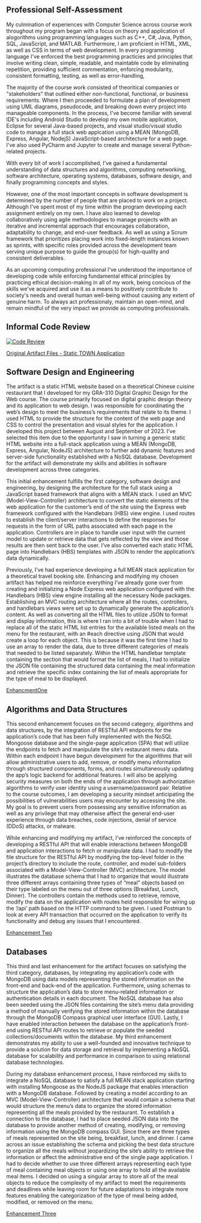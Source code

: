 
## Professional Self-Assessment

My culmination of experiences with Computer Science across course work throughout my program began with a focus on theory and application of alogorithms using programming languages such as C++, C#, Java, Python, SQL, JavaScript, and MATLAB. Furthermore, I am proficient in HTML, XML, as well as CSS in terms of web development. In every programming language I've enforced the best programming practicies and principles that involve writing clean, simple, readable, and maintable code by eliminating repetition, providing sufficient commentation, enforcing modularity, consistent formatting, testing, as well as error-handling,  

The majority of the course work consisted of theoritical companies or "stakeholders" that outlined either non-functional, functional, or business requirements. Where I then proceeded to formulate a plan of development using UML diagrams, pseudocode, and breaking down every project into manageable components. In the process, I've become familiar with several IDE's including Android Studio to develop my own mobile application, Eclipse for several Java-based projects, and visual studio/visual studio code to manage a full stack web applcation using a MEAN (MongoDB, Express, Angular, NodejS) JavaScript-based architecture for a web page. I've also used PyCharm and Jupyter to create and manage several Python-related projects.

With every bit of work I accomplished, I've gained a fundamental understanding of data structures and algorithms, computing networking, software architecture, operating systems, databases, software design, and finally programming concepts and styles.

However, one of the most important concepts in software development is determined by the number of people that are placed to work on a project. Although I've spent most of my time within the program developing each assignment entirely on my own. I have also learned to develop collaboratively using agile methodologies to manage projects with an iterative and incremental approach that encourages collaboration, adaptability to change, and end-user feedback. As well as using a Scrum framework that prioritizes placing work into fixed-length instances known as sprints, with specific roles provided across the development team serving unique purpose to guide the group(s) for high-quality and consistent deliverables.

As an upcoming computing professional I've understood the importance of developing code while enforcing fundamental ethical principles by practicing ethical decision-making in all of my work, being concious of the skills we've acquired and use it as a means to positively contribute to society's needs and overall human well-being without causing any extent of genuine harm. To always act professionaly, maintain an open-mind, and remain mindful of the very impact we provide as computing professionals.

## Informal Code Review

[![Code Review](https://img.youtube.com/vi/aK7VsOVzeOM/maxresdefault.jpg)](https://youtu.be/aK7VsOVzeOM)

[Original Artifact Files - Static TOWN Application](https://github.com/KevinJCa/CS-499/tree/main/town-app)

## Software Design and Engineering

  The artifact is a static HTML website based on a theoretical Chinese cuisine restaurant that I developed for my GRA-310 Digital Graphic Design for the Web course. The course primarily focused on digital graphic design theory and its application to web design. I was responsible for coordinating the web’s design to meet the business’s requirements that relate to its theme. I used HTML to provide the structure for the content of the web page and CSS to control the presentation and visual styles for the application. I developed this project between August and September of 2023. I’ve selected this item due to the opportunity I saw in turning a generic static HTML website into a full-stack application using a MEAN (MongoDB, Express, Angular, NodeJS) architecture to further add dynamic features and server-side functionality established with a NoSQL database. Development for the artifact will demonstrate my skills and abilities in software development across three categories.
  
This initial enhancement fulfills the first category, software design and engineering, by designing the architecture for the full stack using a JavaScript based framework that aligns with a MEAN stack. I used an MVC (Model-View-Controller) architecture to convert the static elements of the web application for the customer’s end of the site using the Express web framework configured with the Handlebars (HBS) view engine. I used routes to establish the client/server interactions to define the responses for requests in the form of URL paths associated with each page in the application. Controllers are in place to handle user input with the current model to update or retrieve data that gets reflected by the view and those results are then sent back to the user. I’ve also converted each static HTML page into Handlebars (HBS) templates with JSON to render the application’s data dynamically.
  
  Previously, I’ve had experience developing a full MEAN stack application for a theoretical travel booking site. Enhancing and modifying my chosen artifact has helped me reinforce everything I’ve already gone over from creating and initializing a Node Express web application configured with the Handlebars (HBS) view engine installing all the necessary Node packages. Establishing an MVC routing architecture where all the routes, controllers, and handlebars views were set up to dynamically generate the application’s content. As well as converting all the HTML files to utilize JSON to format and display information, this is where I ran into a bit of trouble when I had to replace all of the static HTML list entries for the available listed meals on the menu for the restaurant, with an #each directive using JSON that would create a loop for each object. This is because it was the first time I had to use an array to render the data, due to three different categories of meals that needed to be listed separately. Within the HTML handlebar template containing the section that would format the list of meals, I had to initialize the JSON file containing the structured data containing the meal information and retrieve the specific index containing the list of meals appropriate for the type of meal to be displayed. 

[EnhancmentOne](https://github.com/KevinJCa/CS-499/tree/EnhancementOneProgress/)

## Algorithms and Data Structures

This second enhancement focuses on the second category, algorithms and data structures, by the integration of RESTful API endpoints for the application’s code that has been fully implemented with the NoSQL Mongoose database and the single-page application (SPA) that will utilize the endpoints to fetch and manipulate the site’s restaurant menu data. Within each endpoint I have begun development for the algorithms that will allow administrative users to add, remove, or modify menu information through structured components, forms, and routes simultaneously updating the app’s logic backend for additional features. I will also be applying security measures on both the ends of the application through authorization algorithms to verify user identity using a username/password pair. Relative to the course outcomes, I am developing a security mindset anticipating the possibilities of vulnerabilities users may encounter by accessing the site. My goal is to prevent users from possessing any sensitive information as well as any privilege that may otherwise affect the general end-user experience through data breaches, code injections, denial of service (DDoS) attacks, or malware.
	
While enhancing and modifying my artifact, I’ve reinforced the concepts of developing a RESTful API that will enable interactions between MongoDB and application interactions to fetch or manipulate data. I had to modify the file structure for the RESTful API by modifying the top-level folder in the project’s directory to include the route, controller, and model sub-folders associated with a Model-View-Controller (MVC) architecture. The model illustrates the database schema that I had to organize that would illustrate three different arrays containing three types of “meal” objects based on their type labeled on the menu out of three options (Breakfast, Lunch, Dinner). The controllers contain the methods used to retrieve, remove, modify the data on the application with routes held responsible for wiring up the ‘/api’ path based on the HTTP command to be given. I used Postman to look at every API transaction that occurred on the application to verify its functionality and debug any issues that I encountered. 

[Enhancement Two](https://github.com/KevinJCa/CS-499/tree/EnhancementOneProgress/)

## Databases

This third and last enhancement for the artifact focuses on satisfying the third category, databases, by integrating my application’s code with MongoDB using data models representing the stored information on the front-end and back-end of the application. Furthermore, using schemas to structure the application’s data to store menu-related information or authentication details in each document.  The NoSQL database has also been seeded using the JSON files containing the site’s menu data providing a method of manually verifying the stored information within the database through the MongoDB Compass graphical user interface (GUI). Lastly, I have enabled interaction between the database on the application’s front-end using RESTful API routes to retrieve or populate the seeded collections/documents within the database. My third enhancement demonstrates my ability to use a well-founded and innovative technique to provide a solution for data storage and retrieval by implementing a NoSQL database for scalability and performance in comparison to using relational database technologies.
	
During my database enhancement process, I have reinforced my skills to integrate a NoSQL database to satisfy a full MEAN stack application starting with installing Mongoose as the NodeJS package that enables interaction with a MongoDB database. Followed by creating a model according to an MVC (Model-View-Controller) architecture that would contain a schema that would structure the menu’s data to organize the stored information representing all the meals provided by the restaurant. To establish a connection to the database, I had to place seeded JSON data into the database to provide another method of creating, modifying, or removing information using the MongoDB compass GUI. Since there are three types of meals represented on the site being, breakfast, lunch, and dinner. I came across an issue establishing the schema and picking the best data structure to organize all the meals without jeopardizing the site’s ability to retrieve the information or affect the administrative end of the single page application. I had to decide whether to use three different arrays representing each type of meal containing meal objects or using one array to hold all the available meal items. I decided on using a singular array to store all of the meal objects to reduce the complexity of my artifact to meet the requirements and deadlines while leaving room for future adaptations to integrate more features enabling the categorization of the type of meal being added, modified, or removed on the menu. 

[Enhancement Three](https://github.com/KevinJCa/CS-499/tree/EnhancementThreeProgress/)
